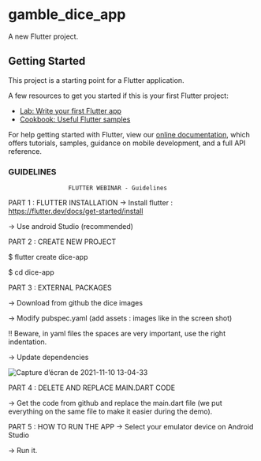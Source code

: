 # gamble_dice_app

A new Flutter project.

## Getting Started

This project is a starting point for a Flutter application.

A few resources to get you started if this is your first Flutter project:

- [Lab: Write your first Flutter app](https://flutter.dev/docs/get-started/codelab)
- [Cookbook: Useful Flutter samples](https://flutter.dev/docs/cookbook)

For help getting started with Flutter, view our
[online documentation](https://flutter.dev/docs), which offers tutorials,
samples, guidance on mobile development, and a full API reference.


### GUIDELINES
				     FLUTTER WEBINAR - Guidelines

PART 1 : FLUTTER INSTALLATION 
→ Install flutter : https://flutter.dev/docs/get-started/install

→ Use android Studio (recommended)


PART 2 : CREATE NEW PROJECT 


$ flutter create dice-app

$ cd dice-app



PART 3 : EXTERNAL PACKAGES 

→ Download from github the dice images

→ Modify pubspec.yaml (add assets : images like in the screen shot)

!! Beware, in yaml files the spaces are very important, use the right indentation.

→ Update dependencies

 

![Capture d’écran de 2021-11-10 13-04-33](https://user-images.githubusercontent.com/94054224/141119293-b4594026-458a-4233-a8cd-ea7b4e9de41f.png)








PART 4 : DELETE AND REPLACE MAIN.DART CODE

→ Get the code from github and replace the main.dart file (we put everything on the same file to make it easier during the demo).



PART 5 : HOW TO RUN THE APP
→ Select your emulator device on Android Studio

→ Run it. 
